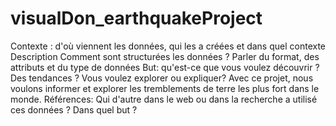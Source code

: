 # visualDon_earthquakeProject

Contexte : d'où viennent les données, qui les a créées et dans quel contexte
Description Comment sont structurées les données ? Parler du format, des attributs et du type de données
But: qu'est-ce que vous voulez découvrir ? Des tendances ? Vous voulez explorer ou expliquer?
Avec ce projet, nous voulons informer et explorer les tremblements de terre les plus fort dans le monde.
Références: Qui d'autre dans le web ou dans la recherche a utilisé ces données ? Dans quel but ?

